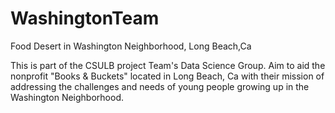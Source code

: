 # WashingtonTeam
Food Desert in Washington Neighborhood, Long Beach,Ca


This is part of the CSULB project Team's Data Science Group. Aim to aid the nonprofit "Books & Buckets" located in Long Beach, Ca with their mission of addressing the challenges and needs of young people growing up in the Washington Neighborhood.


